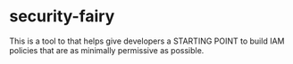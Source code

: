 # security-fairy
This is a tool to that helps give developers a STARTING POINT to build IAM policies that are as minimally permissive as possible.

